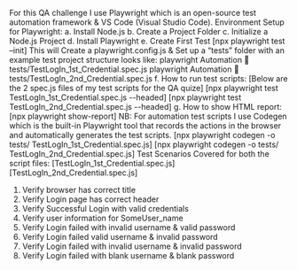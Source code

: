 For this QA challenge I use Playwright which is an open-source test automation framework & VS Code (Visual Studio Code).
Environment Setup for Playwright: 
a. Install Node.js                                                                                                                                              b. Create a Project Folder                                                                                                                             c. Initialize a Node.js Project                                                                                                                                 d. Install Playwright                                                                                                                                                  e. Create First Test [npx playwright test –init] 
This will Create a playwright.config.js & Set up a “tests” folder with an example test
project structure looks like:                                                                                                                  playwright Automation  tests/TestLogIn_1st_Credential.spec.js                                                playwright Automation  tests/TestLogIn_2nd_Credential.spec.js
f. How to run test scripts: [Below are the 2 spec.js files of my test scripts for the QA quize]                                                                                                                                                               [npx playwright test TestLogIn_1st_Credential.spec.js --headed]                                                     [npx playwright test TestLogIn_2nd_Credential.spec.js --headed]
g. How to show HTML report:                                                                                                                                        [npx playwright show-report]
NB: For automation test scripts I use Codegen which is the built-in Playwright tool that records the actions in the browser and automatically generates the test scripts.
[npx playwright codegen -o tests/ TestLogIn_1st_Credential.spec.js]                                              [npx playwright codegen -o tests/ TestLogIn_2nd_Credential.spec.js]
Test Scenarios Covered for both the script files:                                         [TestLogIn_1st_Credential.spec.js]                                                             [TestLogIn_2nd_Credential.spec.js]
1.	Verify browser has correct title
2.	Verify Login page has correct header
3.	Verify Successful Login with valid credentials
4.	Verify user information for SomeUser_name
5.	Verify Login failed with invalid username & valid password
6.	Verify Login failed valid username & invalid password
7.	Verify Login failed with invalid username & invalid password
8.	Verify Login failed with blank username & blank password
